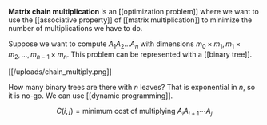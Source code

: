 **Matrix chain multiplication** is an [[optimization problem]] where we want to use the [[associative property]] of [[matrix multiplication]] to minimize the number of multiplications we have to do.

Suppose we want to compute $A_1 A_2 \dots A_n$ with dimensions $m_0 \times m_1, m_1 \times m_2, \dots, m_{n-1} \times m_n$. This problem can be represented with a [[binary tree]].

[[/uploads/chain_multiply.png]]

How many binary trees are there with $n$ leaves? That is exponential in $n$, so it is no-go. We can use [[dynamic programming]].

$$
C(i, j) = \text{minimum cost of multiplying } A_i A_{i+1}\cdots A_j
$$
